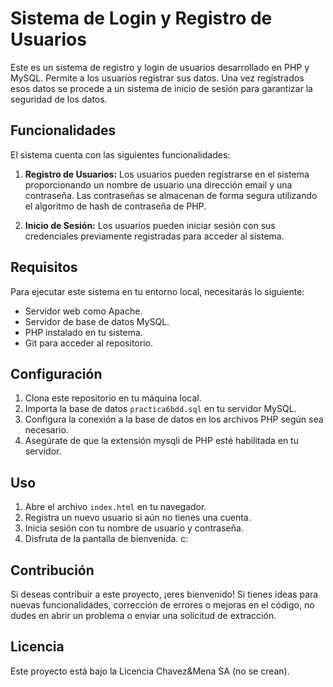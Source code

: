 # Sistema de Login y Registro de Usuarios

Este es un sistema de registro y login de usuarios desarrollado en PHP y MySQL. Permite a los usuarios registrar sus datos. Una vez registrados esos datos se procede a un sistema de inicio de sesión para garantizar la seguridad de los datos.

## Funcionalidades

El sistema cuenta con las siguientes funcionalidades:

1. **Registro de Usuarios:** Los usuarios pueden registrarse en el sistema proporcionando un nombre de usuario una dirección email y una contraseña. Las contraseñas se almacenan de forma segura utilizando el algoritmo de hash de contraseña de PHP.

2. **Inicio de Sesión:** Los usuarios pueden iniciar sesión con sus credenciales previamente registradas para acceder al sistema.


## Requisitos

Para ejecutar este sistema en tu entorno local, necesitarás lo siguiente:

- Servidor web como Apache.
- Servidor de base de datos MySQL.
- PHP instalado en tu sistema.
- Git para acceder al repositorio.

## Configuración

1. Clona este repositorio en tu máquina local.
2. Importa la base de datos `practica6bdd.sql` en tu servidor MySQL.
3. Configura la conexión a la base de datos en los archivos PHP según sea necesario.
4. Asegúrate de que la extensión mysqli de PHP esté habilitada en tu servidor.

## Uso

1. Abre el archivo `index.html` en tu navegador.
2. Registra un nuevo usuario si aún no tienes una cuenta.
3. Inicia sesión con tu nombre de usuario y contraseña.
4. Disfruta de la pantalla de bienvenida. c:

## Contribución

Si deseas contribuir a este proyecto, ¡eres bienvenido! Si tienes ideas para nuevas funcionalidades, corrección de errores o mejoras en el código, no dudes en abrir un problema o enviar una solicitud de extracción.

## Licencia

Este proyecto está bajo la Licencia Chavez&Mena SA (no se crean).